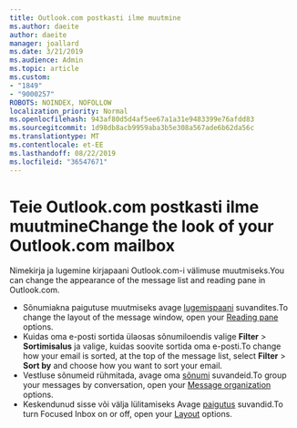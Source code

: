 ```yaml
---
title: Outlook.com postkasti ilme muutmine
ms.author: daeite
author: daeite
manager: joallard
ms.date: 3/21/2019
ms.audience: Admin
ms.topic: article
ms.custom:
- "1849"
- "9000257"
ROBOTS: NOINDEX, NOFOLLOW
localization_priority: Normal
ms.openlocfilehash: 943af80d5d4af5ee67a1a31e9483399e76afdd83
ms.sourcegitcommit: 1d98db8acb9959aba3b5e308a567ade6b62da56c
ms.translationtype: MT
ms.contentlocale: et-EE
ms.lasthandoff: 08/22/2019
ms.locfileid: "36547671"
---
```

# <a name="change-the-look-of-your-outlookcom-mailbox"></a><span data-ttu-id="d4ad3-102">Teie Outlook.com postkasti ilme muutmine</span><span class="sxs-lookup"><span data-stu-id="d4ad3-102">Change the look of your Outlook.com mailbox</span></span>

<span data-ttu-id="d4ad3-103">Nimekirja ja lugemine kirjapaani Outlook.com-i välimuse muutmiseks.</span><span class="sxs-lookup"><span data-stu-id="d4ad3-103">You can change the appearance of the message list and reading pane in Outlook.com.</span></span>

- <span data-ttu-id="d4ad3-104">Sõnumiakna paigutuse muutmiseks avage [lugemispaani](https://outlook.live.com/mail/options/mail/layout/readingPane) suvandites.</span><span class="sxs-lookup"><span data-stu-id="d4ad3-104">To change the layout of the message window, open your [Reading pane](https://outlook.live.com/mail/options/mail/layout/readingPane) options.</span></span>
- <span data-ttu-id="d4ad3-105">Kuidas oma e-posti sortida ülaosas sõnumiloendis valige **Filter** > **Sortimisalus** ja valige, kuidas soovite sortida oma e-posti.</span><span class="sxs-lookup"><span data-stu-id="d4ad3-105">To change how your email is sorted, at the top of the message list, select **Filter** > **Sort by** and choose how you want to sort your email.</span></span>
- <span data-ttu-id="d4ad3-106">Vestluse sõnumeid rühmitada, avage oma [sõnumi](https://outlook.live.com/mail/options/mail/layout/conversations) suvandeid.</span><span class="sxs-lookup"><span data-stu-id="d4ad3-106">To group your messages by conversation, open your [Message organization](https://outlook.live.com/mail/options/mail/layout/conversations) options.</span></span>
- <span data-ttu-id="d4ad3-107">Keskendunud sisse või välja lülitamiseks Avage [paigutus](https://outlook.live.com/mail/options/mail/layout/focused) suvandid.</span><span class="sxs-lookup"><span data-stu-id="d4ad3-107">To turn Focused Inbox on or off, open your [Layout](https://outlook.live.com/mail/options/mail/layout/focused) options.</span></span>